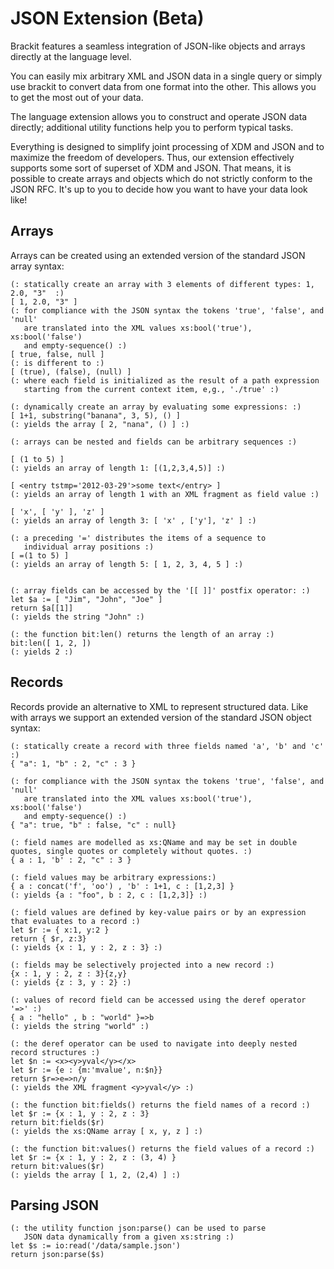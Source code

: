 # JSON Extension (Beta) #

Brackit features a seamless integration of JSON-like objects and arrays directly at the language level.

You can easily mix arbitrary XML and JSON data in a single query or simply use brackit to convert data from one format into the other. This allows you to get the most out of your data.

The language extension allows you to construct and operate JSON data directly; additional utility functions help you to perform typical tasks.

Everything is designed to simplify joint processing of XDM and JSON and to maximize the freedom of developers. Thus, our extension effectively supports some sort of superset of XDM and JSON. That means, it is possible to create arrays and objects which do not strictly conform to the JSON RFC. It's up to you to decide how you want to have your data look like!

## Arrays ##

Arrays can be created using an extended version of the standard JSON array syntax:

```
(: statically create an array with 3 elements of different types: 1, 2.0, "3"  :)
[ 1, 2.0, "3" ]
(: for compliance with the JSON syntax the tokens 'true', 'false', and 'null' 
   are translated into the XML values xs:bool('true'), xs:bool('false') 
   and empty-sequence() :)
[ true, false, null ]
(: is different to :)
[ (true), (false), (null) ]
(: where each field is initialized as the result of a path expression 
   starting from the current context item, e,g., './true' :)

(: dynamically create an array by evaluating some expressions: :)
[ 1+1, substring("banana", 3, 5), () ]
(: yields the array [ 2, "nana", () ] :)

(: arrays can be nested and fields can be arbitrary sequences :)

[ (1 to 5) ]
(: yields an array of length 1: [(1,2,3,4,5)] :)

[ <entry tstmp='2012-03-29'>some text</entry> ]
(: yields an array of length 1 with an XML fragment as field value :)

[ 'x', [ 'y' ], 'z' ]
(: yields an array of length 3: [ 'x' , ['y'], 'z' ] :)

(: a preceding '=' distributes the items of a sequence to 
   individual array positions :)
[ =(1 to 5) ]
(: yields an array of length 5: [ 1, 2, 3, 4, 5 ] :)


(: array fields can be accessed by the '[[ ]]' postfix operator: :)
let $a := [ "Jim", "John", "Joe" ]
return $a[[1]]
(: yields the string "John" :)

(: the function bit:len() returns the length of an array :)
bit:len([ 1, 2, ])
(: yields 2 :)
```

## Records ##

Records provide an alternative to XML to represent structured data. Like with arrays we support an extended version of the standard JSON object syntax:

```
(: statically create a record with three fields named 'a', 'b' and 'c' :)
{ "a": 1, "b" : 2, "c" : 3 }

(: for compliance with the JSON syntax the tokens 'true', 'false', and 'null' 
   are translated into the XML values xs:bool('true'), xs:bool('false') 
   and empty-sequence() :)
{ "a": true, "b" : false, "c" : null}

(: field names are modelled as xs:QName and may be set in double quotes, single quotes or completely without quotes. :)
{ a : 1, 'b' : 2, "c" : 3 }

(: field values may be arbitrary expressions:)
{ a : concat('f', 'oo') , 'b' : 1+1, c : [1,2,3] }
(: yields {a : "foo", b : 2, c : [1,2,3]} :)

(: field values are defined by key-value pairs or by an expression that evaluates to a record :)
let $r := { x:1, y:2 }
return { $r, z:3}
(: yields {x : 1, y : 2, z : 3} :)

(: fields may be selectively projected into a new record :)
{x : 1, y : 2, z : 3}{z,y}
(: yields {z : 3, y : 2} :)

(: values of record field can be accessed using the deref operator '=>' :)
{ a : "hello" , b : "world" }=>b
(: yields the string "world" :)

(: the deref operator can be used to navigate into deeply nested record structures :)
let $n := <x><y>yval</y></x> 
let $r := {e : {m:'mvalue', n:$n}}
return $r=>e=>n/y
(: yields the XML fragment <y>yval</y> :)

(: the function bit:fields() returns the field names of a record :)
let $r := {x : 1, y : 2, z : 3}
return bit:fields($r)
(: yields the xs:QName array [ x, y, z ] :)

(: the function bit:values() returns the field values of a record :)
let $r := {x : 1, y : 2, z : (3, 4) }
return bit:values($r)
(: yields the array [ 1, 2, (2,4) ] :)
```

## Parsing JSON ##

```
(: the utility function json:parse() can be used to parse 
   JSON data dynamically from a given xs:string :)
let $s := io:read('/data/sample.json')
return json:parse($s)
```